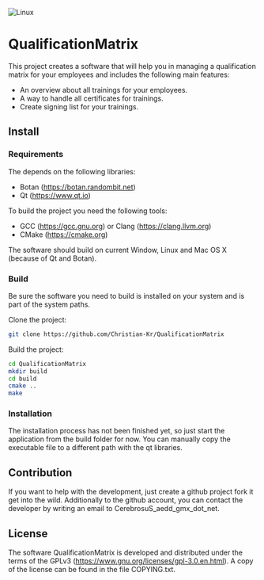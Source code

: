 ![Linux](https://github.com/Christian-Kr/QualificationMatrix/actions/workflows/cmake-single-platform.yml/badge.svg?branch=master)

# QualificationMatrix

This project creates a software that will help you in managing a qualification matrix for 
your employees and includes the following main features:

- An overview about all trainings for your employees.
- A way to handle all certificates for trainings.
- Create signing list for your trainings.

## Install

### Requirements

The depends on the following libraries:

- Botan (https://botan.randombit.net)
- Qt (https://www.qt.io)

To build the project you need the following tools:

- GCC (https://gcc.gnu.org) or Clang (https://clang.llvm.org)
- CMake (https://cmake.org)

The software should build on current Window, Linux and Mac OS X (because of Qt and Botan).

### Build

Be sure the software you need to build is installed on your system and is part of the 
system paths.

Clone the project:
```Bash
git clone https://github.com/Christian-Kr/QualificationMatrix
```

Build the project:
```Bash
cd QualificationMatrix
mkdir build
cd build
cmake ..
make
```

### Installation

The installation process has not been finished yet, so just start the application from the build 
folder for now. You can manually copy the executable file to a different path with the qt libraries.

## Contribution

If you want to help with the development, just create a github project fork it get into the wild.
Additionally to the github account, you can contact the developer by writing an email to
CerebrosuS_aedd_gmx_dot_net.

## License

The software QualificationMatrix is developed and distributed under the terms of the 
GPLv3 (https://www.gnu.org/licenses/gpl-3.0.en.html). A copy of the license can be found in the
file COPYING.txt.
